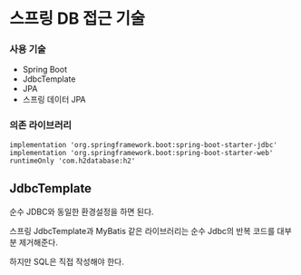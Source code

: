 # 스프링 DB 접근 기술

### 사용 기술
- Spring Boot
- JdbcTemplate
- JPA
- 스프링 데이터 JPA


### 의존 라이브러리
```
implementation 'org.springframework.boot:spring-boot-starter-jdbc'
implementation 'org.springframework.boot:spring-boot-starter-web'
runtimeOnly 'com.h2database:h2'
```

## JdbcTemplate

순수 JDBC와 동일한 환경설정을 하면 된다.

스프링 JdbcTemplate과 MyBatis 같은 라이브러리는 순수 Jdbc의 반복 코드를 대부분 제거해준다.

하지만 SQL은 직접 작성해야 한다.